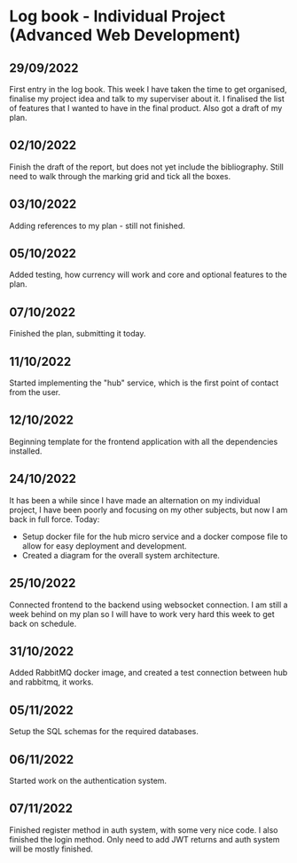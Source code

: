 # Log book - Individual Project (Advanced Web Development)

## 29/09/2022
First entry in the log book. This week I have taken the time to get organised, finalise my project idea and talk to my superviser about it. I finalised the list of features that I wanted to have in the final product. Also got a draft of my plan.

## 02/10/2022
Finish the draft of the report, but does not yet include the bibliography. Still need to walk through the marking grid and tick all the boxes.

## 03/10/2022
Adding references to my plan - still not finished.

## 05/10/2022
Added testing, how currency will work and core and optional features to the plan.

## 07/10/2022
Finished the plan, submitting it today.

## 11/10/2022
Started implementing the "hub" service, which is the first point of contact from the user.

## 12/10/2022
Beginning template for the frontend application with all the dependencies installed.

## 24/10/2022
It has been a while since I have made an alternation on my individual project, I have been poorly and focusing on my other subjects, but now I am back in full force.
Today:
- Setup docker file for the hub micro service and a docker compose file to allow for easy deployment and development.
- Created a diagram for the overall system architecture.

## 25/10/2022
Connected frontend to the backend using websocket connection. I am still a week behind on my plan so I will have to work very hard this week to get back on schedule.

## 31/10/2022
Added RabbitMQ docker image, and created a test connection between hub and rabbitmq, it works.

## 05/11/2022
Setup the SQL schemas for the required databases.

## 06/11/2022
Started work on the authentication system.

## 07/11/2022
Finished register method in auth system, with some very nice code.
I also finished the login method.
Only need to add JWT returns and auth system will be mostly finished.
